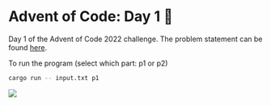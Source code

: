 # Advent of Code: Day 1 🎄

Day 1 of the Advent of Code 2022 challenge. The problem statement can be found [here](https://adventofcode.com/2022/day/1).

To run the program (select which part: p1 or p2)
```bash
cargo run -- input.txt p1
```

![](https://media.giphy.com/media/3oz8xALpV1X2BPo7cI/giphy.gif)
